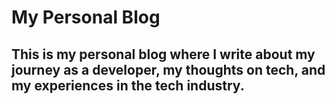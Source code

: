 # My Personal Blog

## This is my personal blog where I write about my journey as a developer, my thoughts on tech, and my experiences in the tech industry.

            
            